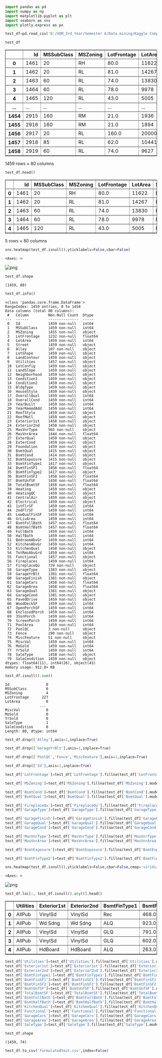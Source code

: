 ```python
import pandas as pd
import numpy as np
import matplotlib.pyplot as plt
import seaborn as sns
import plotly.express as px
```


```python
test_df=pd.read_csv('D:/UOM_3rd_Year/Semester 6/Data mining/Kaggle Competition/house-prices-advanced-regression-techniques/test.csv')
```


```python
test_df
```




<div>
<style scoped>
    .dataframe tbody tr th:only-of-type {
        vertical-align: middle;
    }

    .dataframe tbody tr th {
        vertical-align: top;
    }

    .dataframe thead th {
        text-align: right;
    }
</style>
<table border="1" class="dataframe">
  <thead>
    <tr style="text-align: right;">
      <th></th>
      <th>Id</th>
      <th>MSSubClass</th>
      <th>MSZoning</th>
      <th>LotFrontage</th>
      <th>LotArea</th>
      <th>Street</th>
      <th>Alley</th>
      <th>LotShape</th>
      <th>LandContour</th>
      <th>Utilities</th>
      <th>...</th>
      <th>ScreenPorch</th>
      <th>PoolArea</th>
      <th>PoolQC</th>
      <th>Fence</th>
      <th>MiscFeature</th>
      <th>MiscVal</th>
      <th>MoSold</th>
      <th>YrSold</th>
      <th>SaleType</th>
      <th>SaleCondition</th>
    </tr>
  </thead>
  <tbody>
    <tr>
      <th>0</th>
      <td>1461</td>
      <td>20</td>
      <td>RH</td>
      <td>80.0</td>
      <td>11622</td>
      <td>Pave</td>
      <td>NaN</td>
      <td>Reg</td>
      <td>Lvl</td>
      <td>AllPub</td>
      <td>...</td>
      <td>120</td>
      <td>0</td>
      <td>NaN</td>
      <td>MnPrv</td>
      <td>NaN</td>
      <td>0</td>
      <td>6</td>
      <td>2010</td>
      <td>WD</td>
      <td>Normal</td>
    </tr>
    <tr>
      <th>1</th>
      <td>1462</td>
      <td>20</td>
      <td>RL</td>
      <td>81.0</td>
      <td>14267</td>
      <td>Pave</td>
      <td>NaN</td>
      <td>IR1</td>
      <td>Lvl</td>
      <td>AllPub</td>
      <td>...</td>
      <td>0</td>
      <td>0</td>
      <td>NaN</td>
      <td>NaN</td>
      <td>Gar2</td>
      <td>12500</td>
      <td>6</td>
      <td>2010</td>
      <td>WD</td>
      <td>Normal</td>
    </tr>
    <tr>
      <th>2</th>
      <td>1463</td>
      <td>60</td>
      <td>RL</td>
      <td>74.0</td>
      <td>13830</td>
      <td>Pave</td>
      <td>NaN</td>
      <td>IR1</td>
      <td>Lvl</td>
      <td>AllPub</td>
      <td>...</td>
      <td>0</td>
      <td>0</td>
      <td>NaN</td>
      <td>MnPrv</td>
      <td>NaN</td>
      <td>0</td>
      <td>3</td>
      <td>2010</td>
      <td>WD</td>
      <td>Normal</td>
    </tr>
    <tr>
      <th>3</th>
      <td>1464</td>
      <td>60</td>
      <td>RL</td>
      <td>78.0</td>
      <td>9978</td>
      <td>Pave</td>
      <td>NaN</td>
      <td>IR1</td>
      <td>Lvl</td>
      <td>AllPub</td>
      <td>...</td>
      <td>0</td>
      <td>0</td>
      <td>NaN</td>
      <td>NaN</td>
      <td>NaN</td>
      <td>0</td>
      <td>6</td>
      <td>2010</td>
      <td>WD</td>
      <td>Normal</td>
    </tr>
    <tr>
      <th>4</th>
      <td>1465</td>
      <td>120</td>
      <td>RL</td>
      <td>43.0</td>
      <td>5005</td>
      <td>Pave</td>
      <td>NaN</td>
      <td>IR1</td>
      <td>HLS</td>
      <td>AllPub</td>
      <td>...</td>
      <td>144</td>
      <td>0</td>
      <td>NaN</td>
      <td>NaN</td>
      <td>NaN</td>
      <td>0</td>
      <td>1</td>
      <td>2010</td>
      <td>WD</td>
      <td>Normal</td>
    </tr>
    <tr>
      <th>...</th>
      <td>...</td>
      <td>...</td>
      <td>...</td>
      <td>...</td>
      <td>...</td>
      <td>...</td>
      <td>...</td>
      <td>...</td>
      <td>...</td>
      <td>...</td>
      <td>...</td>
      <td>...</td>
      <td>...</td>
      <td>...</td>
      <td>...</td>
      <td>...</td>
      <td>...</td>
      <td>...</td>
      <td>...</td>
      <td>...</td>
      <td>...</td>
    </tr>
    <tr>
      <th>1454</th>
      <td>2915</td>
      <td>160</td>
      <td>RM</td>
      <td>21.0</td>
      <td>1936</td>
      <td>Pave</td>
      <td>NaN</td>
      <td>Reg</td>
      <td>Lvl</td>
      <td>AllPub</td>
      <td>...</td>
      <td>0</td>
      <td>0</td>
      <td>NaN</td>
      <td>NaN</td>
      <td>NaN</td>
      <td>0</td>
      <td>6</td>
      <td>2006</td>
      <td>WD</td>
      <td>Normal</td>
    </tr>
    <tr>
      <th>1455</th>
      <td>2916</td>
      <td>160</td>
      <td>RM</td>
      <td>21.0</td>
      <td>1894</td>
      <td>Pave</td>
      <td>NaN</td>
      <td>Reg</td>
      <td>Lvl</td>
      <td>AllPub</td>
      <td>...</td>
      <td>0</td>
      <td>0</td>
      <td>NaN</td>
      <td>NaN</td>
      <td>NaN</td>
      <td>0</td>
      <td>4</td>
      <td>2006</td>
      <td>WD</td>
      <td>Abnorml</td>
    </tr>
    <tr>
      <th>1456</th>
      <td>2917</td>
      <td>20</td>
      <td>RL</td>
      <td>160.0</td>
      <td>20000</td>
      <td>Pave</td>
      <td>NaN</td>
      <td>Reg</td>
      <td>Lvl</td>
      <td>AllPub</td>
      <td>...</td>
      <td>0</td>
      <td>0</td>
      <td>NaN</td>
      <td>NaN</td>
      <td>NaN</td>
      <td>0</td>
      <td>9</td>
      <td>2006</td>
      <td>WD</td>
      <td>Abnorml</td>
    </tr>
    <tr>
      <th>1457</th>
      <td>2918</td>
      <td>85</td>
      <td>RL</td>
      <td>62.0</td>
      <td>10441</td>
      <td>Pave</td>
      <td>NaN</td>
      <td>Reg</td>
      <td>Lvl</td>
      <td>AllPub</td>
      <td>...</td>
      <td>0</td>
      <td>0</td>
      <td>NaN</td>
      <td>MnPrv</td>
      <td>Shed</td>
      <td>700</td>
      <td>7</td>
      <td>2006</td>
      <td>WD</td>
      <td>Normal</td>
    </tr>
    <tr>
      <th>1458</th>
      <td>2919</td>
      <td>60</td>
      <td>RL</td>
      <td>74.0</td>
      <td>9627</td>
      <td>Pave</td>
      <td>NaN</td>
      <td>Reg</td>
      <td>Lvl</td>
      <td>AllPub</td>
      <td>...</td>
      <td>0</td>
      <td>0</td>
      <td>NaN</td>
      <td>NaN</td>
      <td>NaN</td>
      <td>0</td>
      <td>11</td>
      <td>2006</td>
      <td>WD</td>
      <td>Normal</td>
    </tr>
  </tbody>
</table>
<p>1459 rows × 80 columns</p>
</div>




```python
test_df.head()
```




<div>
<style scoped>
    .dataframe tbody tr th:only-of-type {
        vertical-align: middle;
    }

    .dataframe tbody tr th {
        vertical-align: top;
    }

    .dataframe thead th {
        text-align: right;
    }
</style>
<table border="1" class="dataframe">
  <thead>
    <tr style="text-align: right;">
      <th></th>
      <th>Id</th>
      <th>MSSubClass</th>
      <th>MSZoning</th>
      <th>LotFrontage</th>
      <th>LotArea</th>
      <th>Street</th>
      <th>Alley</th>
      <th>LotShape</th>
      <th>LandContour</th>
      <th>Utilities</th>
      <th>...</th>
      <th>ScreenPorch</th>
      <th>PoolArea</th>
      <th>PoolQC</th>
      <th>Fence</th>
      <th>MiscFeature</th>
      <th>MiscVal</th>
      <th>MoSold</th>
      <th>YrSold</th>
      <th>SaleType</th>
      <th>SaleCondition</th>
    </tr>
  </thead>
  <tbody>
    <tr>
      <th>0</th>
      <td>1461</td>
      <td>20</td>
      <td>RH</td>
      <td>80.0</td>
      <td>11622</td>
      <td>Pave</td>
      <td>NaN</td>
      <td>Reg</td>
      <td>Lvl</td>
      <td>AllPub</td>
      <td>...</td>
      <td>120</td>
      <td>0</td>
      <td>NaN</td>
      <td>MnPrv</td>
      <td>NaN</td>
      <td>0</td>
      <td>6</td>
      <td>2010</td>
      <td>WD</td>
      <td>Normal</td>
    </tr>
    <tr>
      <th>1</th>
      <td>1462</td>
      <td>20</td>
      <td>RL</td>
      <td>81.0</td>
      <td>14267</td>
      <td>Pave</td>
      <td>NaN</td>
      <td>IR1</td>
      <td>Lvl</td>
      <td>AllPub</td>
      <td>...</td>
      <td>0</td>
      <td>0</td>
      <td>NaN</td>
      <td>NaN</td>
      <td>Gar2</td>
      <td>12500</td>
      <td>6</td>
      <td>2010</td>
      <td>WD</td>
      <td>Normal</td>
    </tr>
    <tr>
      <th>2</th>
      <td>1463</td>
      <td>60</td>
      <td>RL</td>
      <td>74.0</td>
      <td>13830</td>
      <td>Pave</td>
      <td>NaN</td>
      <td>IR1</td>
      <td>Lvl</td>
      <td>AllPub</td>
      <td>...</td>
      <td>0</td>
      <td>0</td>
      <td>NaN</td>
      <td>MnPrv</td>
      <td>NaN</td>
      <td>0</td>
      <td>3</td>
      <td>2010</td>
      <td>WD</td>
      <td>Normal</td>
    </tr>
    <tr>
      <th>3</th>
      <td>1464</td>
      <td>60</td>
      <td>RL</td>
      <td>78.0</td>
      <td>9978</td>
      <td>Pave</td>
      <td>NaN</td>
      <td>IR1</td>
      <td>Lvl</td>
      <td>AllPub</td>
      <td>...</td>
      <td>0</td>
      <td>0</td>
      <td>NaN</td>
      <td>NaN</td>
      <td>NaN</td>
      <td>0</td>
      <td>6</td>
      <td>2010</td>
      <td>WD</td>
      <td>Normal</td>
    </tr>
    <tr>
      <th>4</th>
      <td>1465</td>
      <td>120</td>
      <td>RL</td>
      <td>43.0</td>
      <td>5005</td>
      <td>Pave</td>
      <td>NaN</td>
      <td>IR1</td>
      <td>HLS</td>
      <td>AllPub</td>
      <td>...</td>
      <td>144</td>
      <td>0</td>
      <td>NaN</td>
      <td>NaN</td>
      <td>NaN</td>
      <td>0</td>
      <td>1</td>
      <td>2010</td>
      <td>WD</td>
      <td>Normal</td>
    </tr>
  </tbody>
</table>
<p>5 rows × 80 columns</p>
</div>




```python
sns.heatmap(test_df.isnull(),yticklabels=False,cbar=False)
```




    <Axes: >




    
![png](output_4_1.png)
    



```python
test_df.shape
```




    (1459, 80)




```python
test_df.info()
```

    <class 'pandas.core.frame.DataFrame'>
    RangeIndex: 1459 entries, 0 to 1458
    Data columns (total 80 columns):
     #   Column         Non-Null Count  Dtype  
    ---  ------         --------------  -----  
     0   Id             1459 non-null   int64  
     1   MSSubClass     1459 non-null   int64  
     2   MSZoning       1455 non-null   object 
     3   LotFrontage    1232 non-null   float64
     4   LotArea        1459 non-null   int64  
     5   Street         1459 non-null   object 
     6   Alley          107 non-null    object 
     7   LotShape       1459 non-null   object 
     8   LandContour    1459 non-null   object 
     9   Utilities      1457 non-null   object 
     10  LotConfig      1459 non-null   object 
     11  LandSlope      1459 non-null   object 
     12  Neighborhood   1459 non-null   object 
     13  Condition1     1459 non-null   object 
     14  Condition2     1459 non-null   object 
     15  BldgType       1459 non-null   object 
     16  HouseStyle     1459 non-null   object 
     17  OverallQual    1459 non-null   int64  
     18  OverallCond    1459 non-null   int64  
     19  YearBuilt      1459 non-null   int64  
     20  YearRemodAdd   1459 non-null   int64  
     21  RoofStyle      1459 non-null   object 
     22  RoofMatl       1459 non-null   object 
     23  Exterior1st    1458 non-null   object 
     24  Exterior2nd    1458 non-null   object 
     25  MasVnrType     565 non-null    object 
     26  MasVnrArea     1444 non-null   float64
     27  ExterQual      1459 non-null   object 
     28  ExterCond      1459 non-null   object 
     29  Foundation     1459 non-null   object 
     30  BsmtQual       1415 non-null   object 
     31  BsmtCond       1414 non-null   object 
     32  BsmtExposure   1415 non-null   object 
     33  BsmtFinType1   1417 non-null   object 
     34  BsmtFinSF1     1458 non-null   float64
     35  BsmtFinType2   1417 non-null   object 
     36  BsmtFinSF2     1458 non-null   float64
     37  BsmtUnfSF      1458 non-null   float64
     38  TotalBsmtSF    1458 non-null   float64
     39  Heating        1459 non-null   object 
     40  HeatingQC      1459 non-null   object 
     41  CentralAir     1459 non-null   object 
     42  Electrical     1459 non-null   object 
     43  1stFlrSF       1459 non-null   int64  
     44  2ndFlrSF       1459 non-null   int64  
     45  LowQualFinSF   1459 non-null   int64  
     46  GrLivArea      1459 non-null   int64  
     47  BsmtFullBath   1457 non-null   float64
     48  BsmtHalfBath   1457 non-null   float64
     49  FullBath       1459 non-null   int64  
     50  HalfBath       1459 non-null   int64  
     51  BedroomAbvGr   1459 non-null   int64  
     52  KitchenAbvGr   1459 non-null   int64  
     53  KitchenQual    1458 non-null   object 
     54  TotRmsAbvGrd   1459 non-null   int64  
     55  Functional     1457 non-null   object 
     56  Fireplaces     1459 non-null   int64  
     57  FireplaceQu    729 non-null    object 
     58  GarageType     1383 non-null   object 
     59  GarageYrBlt    1381 non-null   float64
     60  GarageFinish   1381 non-null   object 
     61  GarageCars     1458 non-null   float64
     62  GarageArea     1458 non-null   float64
     63  GarageQual     1381 non-null   object 
     64  GarageCond     1381 non-null   object 
     65  PavedDrive     1459 non-null   object 
     66  WoodDeckSF     1459 non-null   int64  
     67  OpenPorchSF    1459 non-null   int64  
     68  EnclosedPorch  1459 non-null   int64  
     69  3SsnPorch      1459 non-null   int64  
     70  ScreenPorch    1459 non-null   int64  
     71  PoolArea       1459 non-null   int64  
     72  PoolQC         3 non-null      object 
     73  Fence          290 non-null    object 
     74  MiscFeature    51 non-null     object 
     75  MiscVal        1459 non-null   int64  
     76  MoSold         1459 non-null   int64  
     77  YrSold         1459 non-null   int64  
     78  SaleType       1458 non-null   object 
     79  SaleCondition  1459 non-null   object 
    dtypes: float64(11), int64(26), object(43)
    memory usage: 912.0+ KB
    


```python
test_df.isnull().sum()
```




    Id                 0
    MSSubClass         0
    MSZoning           4
    LotFrontage      227
    LotArea            0
                    ... 
    MiscVal            0
    MoSold             0
    YrSold             0
    SaleType           1
    SaleCondition      0
    Length: 80, dtype: int64




```python
test_df.drop(['Alley'],axis=1,inplace=True)
```


```python
test_df.drop(['GarageYrBlt'],axis=1,inplace=True)
```


```python
test_df.drop(['PoolQC','Fence','MiscFeature'],axis=1,inplace=True)
```


```python
test_df.drop(['Id'],axis=1,inplace=True)
```


```python
test_df['LotFrontage']=test_df['LotFrontage'].fillna(test_df['LotFrontage'].mean())
```


```python
test_df['MSZoning']=test_df['MSZoning'].fillna(test_df['MSZoning'].mode()[0])
```


```python
test_df['BsmtCond']=test_df['BsmtCond'].fillna(test_df['BsmtCond'].mode()[0])
test_df['BsmtQual']=test_df['BsmtQual'].fillna(test_df['BsmtQual'].mode()[0])
```


```python
test_df['FireplaceQu']=test_df['FireplaceQu'].fillna(test_df['FireplaceQu'].mode()[0])
test_df['GarageType']=test_df['GarageType'].fillna(test_df['GarageType'].mode()[0])
```


```python
test_df['GarageFinish']=test_df['GarageFinish'].fillna(test_df['GarageFinish'].mode()[0])
test_df['GarageQual']=test_df['GarageQual'].fillna(test_df['GarageQual'].mode()[0])
test_df['GarageCond']=test_df['GarageCond'].fillna(test_df['GarageCond'].mode()[0])
```


```python
test_df['MasVnrType']=test_df['MasVnrType'].fillna(test_df['MasVnrType'].mode()[0])
test_df['MasVnrArea']=test_df['MasVnrArea'].fillna(test_df['MasVnrArea'].mode()[0])
```


```python
test_df['BsmtExposure']=test_df['BsmtExposure'].fillna(test_df['BsmtExposure'].mode()[0])
```


```python
test_df['BsmtFinType2']=test_df['BsmtFinType2'].fillna(test_df['BsmtFinType2'].mode()[0])
```


```python
sns.heatmap(test_df.isnull(),yticklabels=False,cbar=False,cmap='viridis')
```




    <Axes: >




    
![png](output_20_1.png)
    



```python
test_df.loc[:, test_df.isnull().any()].head()
```




<div>
<style scoped>
    .dataframe tbody tr th:only-of-type {
        vertical-align: middle;
    }

    .dataframe tbody tr th {
        vertical-align: top;
    }

    .dataframe thead th {
        text-align: right;
    }
</style>
<table border="1" class="dataframe">
  <thead>
    <tr style="text-align: right;">
      <th></th>
      <th>Utilities</th>
      <th>Exterior1st</th>
      <th>Exterior2nd</th>
      <th>BsmtFinType1</th>
      <th>BsmtFinSF1</th>
      <th>BsmtFinSF2</th>
      <th>BsmtUnfSF</th>
      <th>TotalBsmtSF</th>
      <th>BsmtFullBath</th>
      <th>BsmtHalfBath</th>
      <th>KitchenQual</th>
      <th>Functional</th>
      <th>GarageCars</th>
      <th>GarageArea</th>
      <th>SaleType</th>
    </tr>
  </thead>
  <tbody>
    <tr>
      <th>0</th>
      <td>AllPub</td>
      <td>VinylSd</td>
      <td>VinylSd</td>
      <td>Rec</td>
      <td>468.0</td>
      <td>144.0</td>
      <td>270.0</td>
      <td>882.0</td>
      <td>0.0</td>
      <td>0.0</td>
      <td>TA</td>
      <td>Typ</td>
      <td>1.0</td>
      <td>730.0</td>
      <td>WD</td>
    </tr>
    <tr>
      <th>1</th>
      <td>AllPub</td>
      <td>Wd Sdng</td>
      <td>Wd Sdng</td>
      <td>ALQ</td>
      <td>923.0</td>
      <td>0.0</td>
      <td>406.0</td>
      <td>1329.0</td>
      <td>0.0</td>
      <td>0.0</td>
      <td>Gd</td>
      <td>Typ</td>
      <td>1.0</td>
      <td>312.0</td>
      <td>WD</td>
    </tr>
    <tr>
      <th>2</th>
      <td>AllPub</td>
      <td>VinylSd</td>
      <td>VinylSd</td>
      <td>GLQ</td>
      <td>791.0</td>
      <td>0.0</td>
      <td>137.0</td>
      <td>928.0</td>
      <td>0.0</td>
      <td>0.0</td>
      <td>TA</td>
      <td>Typ</td>
      <td>2.0</td>
      <td>482.0</td>
      <td>WD</td>
    </tr>
    <tr>
      <th>3</th>
      <td>AllPub</td>
      <td>VinylSd</td>
      <td>VinylSd</td>
      <td>GLQ</td>
      <td>602.0</td>
      <td>0.0</td>
      <td>324.0</td>
      <td>926.0</td>
      <td>0.0</td>
      <td>0.0</td>
      <td>Gd</td>
      <td>Typ</td>
      <td>2.0</td>
      <td>470.0</td>
      <td>WD</td>
    </tr>
    <tr>
      <th>4</th>
      <td>AllPub</td>
      <td>HdBoard</td>
      <td>HdBoard</td>
      <td>ALQ</td>
      <td>263.0</td>
      <td>0.0</td>
      <td>1017.0</td>
      <td>1280.0</td>
      <td>0.0</td>
      <td>0.0</td>
      <td>Gd</td>
      <td>Typ</td>
      <td>2.0</td>
      <td>506.0</td>
      <td>WD</td>
    </tr>
  </tbody>
</table>
</div>




```python
test_df['Utilities']=test_df['Utilities'].fillna(test_df['Utilities'].mode()[0])
test_df['Exterior1st']=test_df['Exterior1st'].fillna(test_df['Exterior1st'].mode()[0])
test_df['Exterior2nd']=test_df['Exterior2nd'].fillna(test_df['Exterior2nd'].mode()[0])
test_df['BsmtFinType1']=test_df['BsmtFinType1'].fillna(test_df['BsmtFinType1'].mode()[0])
test_df['BsmtFinSF1']=test_df['BsmtFinSF1'].fillna(test_df['BsmtFinSF1'].mean())
test_df['BsmtFinSF2']=test_df['BsmtFinSF2'].fillna(test_df['BsmtFinSF2'].mean())
test_df['BsmtUnfSF']=test_df['BsmtUnfSF'].fillna(test_df['BsmtUnfSF'].mean())
test_df['TotalBsmtSF']=test_df['TotalBsmtSF'].fillna(test_df['TotalBsmtSF'].mean())
test_df['BsmtFullBath']=test_df['BsmtFullBath'].fillna(test_df['BsmtFullBath'].mode()[0])
test_df['BsmtHalfBath']=test_df['BsmtHalfBath'].fillna(test_df['BsmtHalfBath'].mode()[0])
test_df['KitchenQual']=test_df['KitchenQual'].fillna(test_df['KitchenQual'].mode()[0])
test_df['Functional']=test_df['Functional'].fillna(test_df['Functional'].mode()[0])
test_df['GarageCars']=test_df['GarageCars'].fillna(test_df['GarageCars'].mean())
test_df['GarageArea']=test_df['GarageArea'].fillna(test_df['GarageArea'].mean())
test_df['SaleType']=test_df['SaleType'].fillna(test_df['SaleType'].mode()[0])
```


```python
test_df.shape
```




    (1459, 74)




```python
test_df.to_csv('formulatedtest.csv',index=False)
```


```python

```
